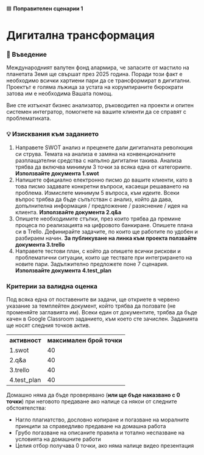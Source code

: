 🟦 **Поправителен сценарии 1**
# Дигитална трансформация

### 🚀 Въведение

Международният валутен фонд алармира, че запасите от мастило на планетата Земя ще свършат през 2025 година. Поради този факт е необходимо всички хартиени пари да се трансформират в дигитални. Проектът е голяма лъжица за устата на корумпираните бюрократи затова им е необходима Вашата помощ. 

Вие сте изтъкнат бизнес анализатор, ръководител на проекти и опитен системен интегратор, помогнете на вашите клиенти да се справят с проблематиката. 

### 💡 Изисквания към заданието

1. Направете SWOT анализ и преценете дали дигиталната революция си струва. Темата на анализа е замяна на конвенционалните разплащателни средства с напълно дигитални такива. Анализа трябва да включва минимум 3 точки за всяка една от категориите. 
**Използвайте документа 1.swot**
2. Напишете официално електронно писмо до вашите клиенти, като в това писмо задавате конкретни въпроси, касаещи решаването на проблема. Измислете минимум 5 въпроса, към идеите. Всеки въпрос трябва да бъде съпътстван с анализ, който да дава, допълнителна информация / предложение / разяснение / идея на клиента.
**Използвайте документа 2.q&a**
3. Опишете необходимите стъпки, през които трябва да премине процеса по реализацията на цифровото банкиране. Опишете плана си в Trello. Дефинирайте задачите, по които ще работите по удобен и разбираем начин. 
**За публикуване на линка към проекта ползвайте документа 3.trello**
4. Направете тестови план, с който да опишете всички рискови и проблематични ситуации, които ще тествате при интегрирането на новите пари. Задължително предложете поне 7 сценария.
**Използвайте документа 4.test_plan**


### Критерии за валидна оценка

Под всяка една от поставените ви задачи, ще откриете в червено указание за темплейтен документ, който трябва да ползвате (не променяйте заглавията им).
Всеки един от документите, трябва да бъде качен в Google Classroom заданието, към което сте зачислен. Заданията ще носят следния точков актив.

<table>
    <tr>
        <th>активност</th>
        <th>максимален брой точки</th>
    </tr>
    <tr>
        <td>1.swot</td>
        <td>40</td>
    </tr>
        <tr>
        <td>2.q&a</td>
        <td>40</td>
    </tr>
        <tr>
        <td>3.trello</td>
        <td>40</td>
    </tr>
    <tr>
        <td>4.test_plan</td>
        <td>40</td>
    </tr>    
</table>

Домашно няма да бъде проверявано (**или ще бъде наказвано с 0 точки**) при неговото предаване ако налице са някои от следните обстоятелства:
- Нагло плагиатство, дословно копиране и погазване на моралните принципи за справедливо предаване на домашна работа
- Грубо погазване на описаните правила и тотално неспазване на условията на домашните работи
- Целия отбор получава 0 точки, ако няма налице видео презентация
